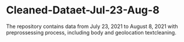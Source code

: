 # Cleaned-Dataet-Jul-23-Aug-8

The repository contains data from July 23, 2021 to August 8, 2021 with preprossessing process, including body and geolocation textcleaning.
